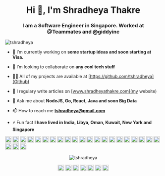 <h1 align="center">Hi 👋, I'm Shradheya Thakre</h1>
<h3 align="center">I am a Software Engineer in Singapore. Worked at @Teammates and @giddyinc</h3>
<p align="left"> <img src="https://komarev.com/ghpvc/?username=tshradheya" alt="tshradheya" /> </p>

- 🔭 I’m currently working on **some startup ideas and soon starting at Visa.**

- 👯 I’m looking to collaborate on **any cool tech stuff**

- 👨‍💻 All of my projects are available at [https://github.com/tshradheya](Github)

- 📝 I regulary write articles on [www.shradheyathakre.com](my website)

- 💬 Ask me about **NodeJS, Go, React, Java and soon Big Data**

- 📫 How to reach me **tshradheya@gmail.com**

- ⚡ Fun fact **I have lived in India, Libya, Oman, Kuwait, New York and Singapore**

<p align="left"><img src="https://konpa.github.io/devicon/devicon.git/icons/react/react-original-wordmark.svg" alt="react" width="20" height="20"/> <img src="https://konpa.github.io/devicon/devicon.git/icons/amazonwebservices/amazonwebservices-original-wordmark.svg" alt="aws" width="20" height="20"/> <img src="https://konpa.github.io/devicon/devicon.git/icons/android/android-original-wordmark.svg" alt="android" width="20" height="20"/> <img src="https://konpa.github.io/devicon/devicon.git/icons/bootstrap/bootstrap-plain.svg" alt="bootstrap" width="20" height="20"/> <img src="https://konpa.github.io/devicon/devicon.git/icons/c/c-original.svg" alt="c" width="20" height="20"/> <img src="https://konpa.github.io/devicon/devicon.git/icons/cplusplus/cplusplus-original.svg" alt="cplusplus" width="20" height="20"/> <img src="https://konpa.github.io/devicon/devicon.git/icons/css3/css3-original-wordmark.svg" alt="css3" width="20" height="20"/> <img src="https://konpa.github.io/devicon/devicon.git/icons/docker/docker-original-wordmark.svg" alt="docker" width="20" height="20"/> <img src="https://konpa.github.io/devicon/devicon.git/icons/go/go-original.svg" alt="go" width="20" height="20"/> <img src="https://konpa.github.io/devicon/devicon.git/icons/html5/html5-original-wordmark.svg" alt="html5" width="20" height="20"/> <img src="https://konpa.github.io/devicon/devicon.git/icons/java/java-original-wordmark.svg" alt="java" width="20" height="20"/> <img src="https://konpa.github.io/devicon/devicon.git/icons/javascript/javascript-original.svg" alt="javascript" width="20" height="20"/> <img src="https://konpa.github.io/devicon/devicon.git/icons/typescript/typescript-original.svg" alt="typescript" width="20" height="20"/> <img src="https://konpa.github.io/devicon/devicon.git/icons/mongodb/mongodb-original-wordmark.svg" alt="mongodb" width="20" height="20"/> <img src="https://konpa.github.io/devicon/devicon.git/icons/mysql/mysql-original-wordmark.svg" alt="mysql" width="20" height="20"/> <img src="https://konpa.github.io/devicon/devicon.git/icons/postgresql/postgresql-original-wordmark.svg" alt="postgresql" width="20" height="20"/> <img src="https://konpa.github.io/devicon/devicon.git/icons/redis/redis-original-wordmark.svg" alt="redis" width="20" height="20"/> <img src="https://konpa.github.io/devicon/devicon.git/icons/sass/sass-original.svg" alt="sass" width="20" height="20"/> <img src="https://konpa.github.io/devicon/devicon.git/icons/nodejs/nodejs-original-wordmark.svg" alt="nodejs" width="20" height="20"/> <img src="https://konpa.github.io/devicon/devicon.git/icons/python/python-original-wordmark.svg" alt="python" width="20" height="20"/> <img src="https://konpa.github.io/devicon/devicon.git/icons/linux/linux-original.svg" alt="linux" width="20" height="20"/> <img src="https://konpa.github.io/devicon/devicon.git/icons/redux/redux-original.svg" alt="redux" width="20" height="20"/> <img src="https://konpa.github.io/devicon/devicon.git/icons/webpack/webpack-original.svg" alt="webpack" width="20" height="20"/> <img src="https://konpa.github.io/devicon/devicon.git/icons/express/express-original-wordmark.svg" alt="express" width="20" height="20"/></p><p align="center"> <img src="https://github-readme-stats.vercel.app/api?username=tshradheya&show_icons=true" alt="tshradheya" /> </p>

<p align="center">
<a href="https://dev.to/tshradheya" target="blank"><img align="center" src="https://cdn.jsdelivr.net/npm/simple-icons@3.0.1/icons/dev-dot-to.svg" alt="tshradheya" height="20" width="20" /></a>
<a href="https://twitter.com/tshradheya" target="blank"><img align="center" src="https://cdn.jsdelivr.net/npm/simple-icons@3.0.1/icons/twitter.svg" alt="tshradheya" height="20" width="20" /></a>
<a href="https://linkedin.com/in/tshradheya" target="blank"><img align="center" src="https://cdn.jsdelivr.net/npm/simple-icons@3.0.1/icons/linkedin.svg" alt="tshradheya" height="20" width="20" /></a>
<a href="https://stackoverflow.com/tshradheya" target="blank"><img align="center" src="https://cdn.jsdelivr.net/npm/simple-icons@3.0.1/icons/stackoverflow.svg" alt="tshradheya" height="20" width="20" /></a>
<a href="https://fb.com/tshradheya" target="blank"><img align="center" src="https://cdn.jsdelivr.net/npm/simple-icons@3.0.1/icons/facebook.svg" alt="tshradheya" height="20" width="20" /></a>
<a href="https://instagram.com/tshradheya" target="blank"><img align="center" src="https://cdn.jsdelivr.net/npm/simple-icons@3.0.1/icons/instagram.svg" alt="tshradheya" height="20" width="20" /></a>
<a href="https://www.youtube.com/c/tshradheya" target="blank"><img align="center" src="https://cdn.jsdelivr.net/npm/simple-icons@3.0.1/icons/youtube.svg" alt="tshradheya" height="20" width="20" /></a>
</p>
